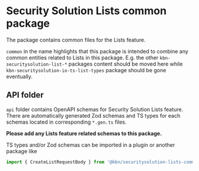 # Security Solution Lists common package

The package contains common files for the Lists feature.

`common` in the name highlights that this package is intended to combine any common entities related to Lists in this package. E.g. the other `kbn-securitysolution-list-*` packages
content should be moved here while `kbn-securitysolution-io-ts-list-types` package should be
gone eventually.

## API folder

`api` folder contains OpenAPI schemas for Security Solution Lists feature. There are automatically generated Zod schemas and TS types for each schemas located in corresponding
`*.gen.ts` files.

**Please add any Lists feature related schemas to this package.**

TS types and/or Zod schemas can be imported in a plugin or another package like

```ts
import { CreateListRequestBody } from '@kbn/securitysolution-lists-common/api';
```
